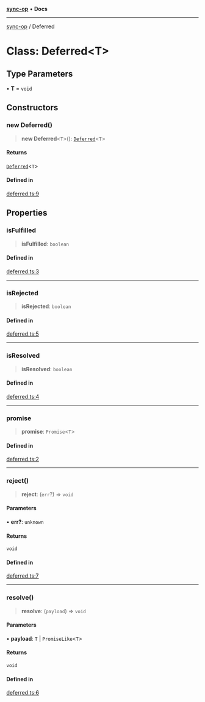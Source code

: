 [**sync-op**](../README.md) • **Docs**

***

[sync-op](../README.md) / Deferred

# Class: Deferred\<T\>

## Type Parameters

• **T** = `void`

## Constructors

### new Deferred()

> **new Deferred**\<`T`\>(): [`Deferred`](Deferred.md)\<`T`\>

#### Returns

[`Deferred`](Deferred.md)\<`T`\>

#### Defined in

[deferred.ts:9](https://github.com/dhcmrlchtdj/sync-op/blob/133adb7618f2d99175e28d5c119b7eff7ad21410/src/deferred.ts#L9)

## Properties

### isFulfilled

> **isFulfilled**: `boolean`

#### Defined in

[deferred.ts:3](https://github.com/dhcmrlchtdj/sync-op/blob/133adb7618f2d99175e28d5c119b7eff7ad21410/src/deferred.ts#L3)

***

### isRejected

> **isRejected**: `boolean`

#### Defined in

[deferred.ts:5](https://github.com/dhcmrlchtdj/sync-op/blob/133adb7618f2d99175e28d5c119b7eff7ad21410/src/deferred.ts#L5)

***

### isResolved

> **isResolved**: `boolean`

#### Defined in

[deferred.ts:4](https://github.com/dhcmrlchtdj/sync-op/blob/133adb7618f2d99175e28d5c119b7eff7ad21410/src/deferred.ts#L4)

***

### promise

> **promise**: `Promise`\<`T`\>

#### Defined in

[deferred.ts:2](https://github.com/dhcmrlchtdj/sync-op/blob/133adb7618f2d99175e28d5c119b7eff7ad21410/src/deferred.ts#L2)

***

### reject()

> **reject**: (`err`?) => `void`

#### Parameters

• **err?**: `unknown`

#### Returns

`void`

#### Defined in

[deferred.ts:7](https://github.com/dhcmrlchtdj/sync-op/blob/133adb7618f2d99175e28d5c119b7eff7ad21410/src/deferred.ts#L7)

***

### resolve()

> **resolve**: (`payload`) => `void`

#### Parameters

• **payload**: `T` \| `PromiseLike`\<`T`\>

#### Returns

`void`

#### Defined in

[deferred.ts:6](https://github.com/dhcmrlchtdj/sync-op/blob/133adb7618f2d99175e28d5c119b7eff7ad21410/src/deferred.ts#L6)
